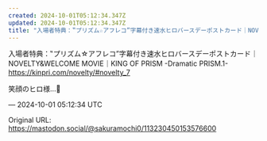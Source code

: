```yaml
---
created: 2024-10-01T05:12:34.347Z
updated: 2024-10-01T05:12:34.347Z
title: "入場者特典：‟プリズム☆アフレコ”字幕付き速水ヒロバースデーポストカード｜NOVELTY&amp;WELCOME MOVIE｜KING OF PRISM -Dr[...]"
---
```


<p>入場者特典：‟プリズム☆アフレコ”字幕付き速水ヒロバースデーポストカード｜NOVELTY&amp;WELCOME MOVIE｜KING OF PRISM -Dramatic PRISM.1-<br /><a href="https://kinpri.com/novelty/#novelty_7" target="_blank" rel="nofollow noopener noreferrer" translate="no"><span class="invisible">https://</span><span class="">kinpri.com/novelty/#novelty_7</span><span class="invisible"></span></a></p><p>笑顔のヒロ様…🥲</p>

&mdash; 2024-10-01 05:12:34 UTC

Original URL: https://mastodon.social/@sakuramochi0/113230450153576600
